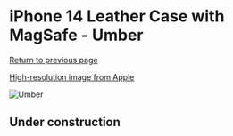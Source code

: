 # iPhone 14 Leather Case with MagSafe - Umber

[Return to previous page](/iphone_14)

[High-resolution image from Apple](https://store.storeimages.cdn-apple.com/8756/as-images.apple.com/is/MPP73?wid=4500&hei=4500&fmt=png)

<div style="width: 512px"><img src="/almost_uncompressed/MPP73.webp" alt="Umber"></div>

## Under construction
